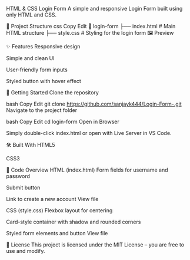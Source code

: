 HTML & CSS Login Form
A simple and responsive Login Form built using only HTML and CSS.

📂 Project Structure
css
Copy
Edit
📁 login-form
 ├── index.html     # Main HTML structure
 ├── style.css      # Styling for the login form
🖼️ Preview
<!-- You can add your screenshot here -->

✨ Features
Responsive design

Simple and clean UI

User-friendly form inputs

Styled button with hover effect

🚀 Getting Started
Clone the repository

bash
Copy
Edit
git clone https://github.com/sanjayk444/Login-Form-.git
Navigate to the project folder

bash
Copy
Edit
cd login-form
Open in Browser

Simply double-click index.html or open with Live Server in VS Code.

🛠️ Built With
HTML5

CSS3

📄 Code Overview
HTML (index.html)
Form fields for username and password

Submit button

Link to create a new account
View file

CSS (style.css)
Flexbox layout for centering

Card-style container with shadow and rounded corners

Styled form elements and button
View file

📜 License
This project is licensed under the MIT License – you are free to use and modify.

